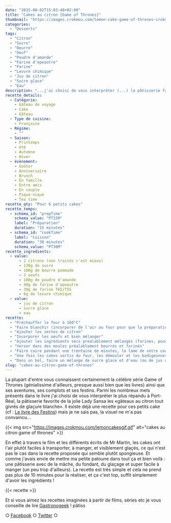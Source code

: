 ```yaml
---
date: "2015-08-02T15:03:48+02:00"
title: "Cakes au citron {Game of Thrones}"
thumbnail: "https://images.crokmou.com/lemon-cake-game-of-thrones-crokmou-blog.jpg"
categories:
  - "Desserts"
tags:
  - "Citron"
  - "Sucre"
  - "Beurre"
  - "Oeuf"
  - "Poudre d'amande"
  - "Farine d'epeautre"
  - "Farine"
  - "Levure chimique"
  - "Jus de citron"
  - "Sucre glace"
  - "Eau"
description: "...j'ai choisi de vous interpréter (...) la pâtisserie favorite de Lady Sansa les «gâteaux au citron tout givrés de glaçure blanche»."
recette_details:
  - Catégorie:
    - Gâteau de voyage
    - Cake
    - Gâteau
  - Type de cuisine:
    - Française
  - Régime:
    - ""
  - Saison:
    - Printemps
    - été
    - Automne
    - Hiver
  - évènement:
    - Goûter
    - Anniversaire
    - Brunch
    - En famille
    - Entre amis
    - En couple
    - Pique-nique
    - Tea time
recette_qty: "Pour 6 petits cakes"
recette_temps:
  - schema_id: "prepTime"
    schema_value: "PT15M"
    label: "Préparation"
    duration: "15 minutes"
  - schema_id: "cookTime"
    label: "Cuisson"
    duration: "30 minutes"
    schema_value: "PT30M"
recette_ingredients:
  - value:
      - 2 citrons (non traités c'est mieux)
      - 130g de sucre
      - 100g de beurre pommade
      - 3 oeufs
      - 100g de poudre d'amande
      - 40g de farine d'epeautre
      - 30g de farine T65/T55
      - 6g de levure chimique
  - value:
      - jus de citron
      - sucre glace
      - eau
recette:
  - "Préchauffer le four à 160°C"
  - "Faire blanchir (incorporer de l'air au four pour que la préparation prenne du volume) le sucre et le beurre pommade"
  - "Ajouter les zestes de citron"
  - "Incorporer les oeufs et bien mélanger"
  - "Ajouter les ingrédients secs préalablement mélangés (farines, poudre d'amande, levure) puis mélanger pour avoir une préparation homogène"
  - "Verser dans des moules préalablement beurrés et farinés"
  - "Faire cuire pendant une trentaine de minutes, la lame de votre couteau doit ressortir sèche du cake"
  - "Une fois les cakes sortis du four, les démouler et les badigeonner de jus de citron. Laisser refroidir"
  - "Dans un bol, faire un mélange de sucre glace et d'eau (ou de jus de citron pour un goût encore plus prononcé). Le dosage se fait à l’œil cela doit faire une pâte ni trop coulante ni trop épaisse. Couler le glaçage sur les cakes, parsemer de zestes de citrons."
slug: "cakes-au-citron-game-of-thrones"
---
```


La plupart d'entre vous connaissent certainement la célèbre série Game of Thrones (génialissime d'ailleurs, presque aussi bien que les livres) ainsi que ses aventures, ses complots et ses festins. Parmi les nombreux mets présents dans le livre j'ai choisi de vous interpréter le plus répandu à Port-Réal, la pâtisserie favorite de la jolie Lady Sansa les «gâteaux au citron tout givrés de glaçure blanche». Il existe déjà une recette pour ces petits cake (cf : [Le livre des Festins](http://www.amazon.fr/Games-thrones-festins-recettes-officiel/dp/2364802679)) mais je ne sais pas, la visuel ne m'a pas convaincu...

{{< img src="https://images.crokmou.com/lemoncakesgif.gif" alt="cakes au citron game of thrones" >}}

En effet à travers le film et les différents écrits de Mr Martin, les cakes ont l'air plutôt faciles à transporter, à manger, et visiblement glaçés, ce qui n'est pas le cas dans la recette proposée qui semble plutôt spongieuse. Et comme j'avais envie de mettre ma petite patoune dans tout ça et bien voilà : une pâtisserie avec de la mâche, du fondant, du glaçage et super facile à manger (un peu trop d'ailleurs). La recette est très simple et cela ne prend pas plus de 10 minutes pour la réaliser, et ça c'est top, suffit simplement d'avoir les ingrédients !

{{< recette >}}

Et si vous aimez les recettes imaginées à partir de films, séries etc je vous conseille de lire [Gastronogeek](https://crokmou.com/2015/01/gastronogeek-le-livre-parfait-pour-moi) ! pâtiss

○ [Facebook](https://www.facebook.com/crokmou.blog) ○ [Twitter](https://twitter.com/Crokmou) ○
